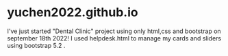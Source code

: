 # yuchen2022.github.io
I've just started "Dental Clinic" project using only html,css and bootstrap on september 18th 2022!
I used helpdesk.html to manage my cards and sliders using bootstrap 5.2 .

